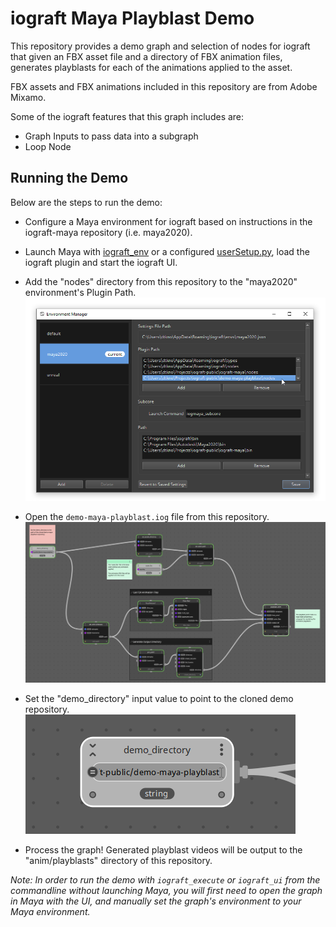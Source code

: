 # iograft Maya Playblast Demo

This repository provides a demo graph and selection of nodes for iograft that given an FBX asset file and a directory of FBX animation files, generates playblasts for each of the animations applied to the asset.

FBX assets and FBX animations included in this repository are from Adobe Mixamo.

Some of the iograft features that this graph includes are:
- Graph Inputs to pass data into a subgraph
- Loop Node

## Running the Demo

Below are the steps to run the demo:

- Configure a Maya environment for iograft based on instructions in the iograft-maya repository (i.e. maya2020).
- Launch Maya with [iograft_env](https://github.com/iograft/iograft-maya#iograft_env) or a configured [userSetup.py](https://github.com/iograft/iograft-maya#usersetuppy), load the iograft plugin and start the iograft UI.
- Add the "nodes" directory from this repository to the "maya2020" environment's Plugin Path.
![Updating the maya environment Plugin path](images/environment_manager.png)

- Open the `demo-maya-playblast.iog` file from this repository.
![The loaded graph](images/loaded_graph.png)

- Set the "demo_directory" input value to point to the cloned demo repository.
![Set the demo_directory](images/demo_directory.png)

- Process the graph! Generated playblast videos will be output to the "anim/playblasts" directory of this repository.

_Note: In order to run the demo with `iograft_execute` or `iograft_ui` from the commandline without launching Maya, you will first need to open the graph in Maya with the UI, and manually set the graph's environment to your Maya environment._
